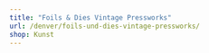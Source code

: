 ```yaml
---
title: "Foils & Dies Vintage Pressworks"
url: /denver/foils-und-dies-vintage-pressworks/
shop: Kunst
---
```

